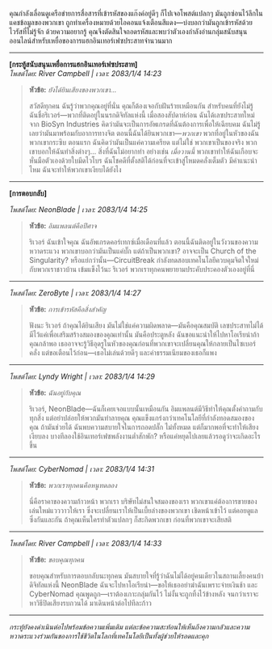 คุณกำลังเลื่อนดูเครือข่ายการสื่อสารที่เข้ารหัสของแก๊งค์อยู่ดีๆ ก็ไปเจอโพสต์แปลกๆ มันถูกซ่อนไว้ลึกในแคชข้อมูลของพวกเขา ถูกทำเครื่องหมายด้วยไอคอนแจ้งเตือนสีแดง—บ่งบอกว่ามันถูกเข้ารหัสด้วยไวรัสที่ไม่รู้จัก ด้วยความอยากรู้ คุณจึงตัดสินใจถอดรหัสและพบว่าตัวเองกำลังอ่านกลุ่มสนับสนุนออนไลน์สำหรับเหยื่อของการแฮกอินเทอร์เฟซประสาทจำนวนมาก

---

**[กระทู้สนับสนุนเหยื่อการแฮกอินเทอร์เฟซประสาท]**  
_โพสต์โดย: River Campbell | เวลา: 2083/1/4 14:23_

> **หัวข้อ:** _ยังได้ยินเสียงของพวกเขา..._
>
> สวัสดีทุกคน ฉันรู้ว่าพวกคุณอยู่ที่นั่น คุณก็ต้องเจอกับฝันร้ายเหมือนกัน สำหรับคนที่ยังไม่รู้ ฉันชื่อริเวอร์—พวกที่ติดอยู่ในนรกดิจิทัลแห่งนี้ เมื่อสองสัปดาห์ก่อน ฉันได้เลซประสาทใหม่จาก BioSyn Industries คิดว่ามันจะเป็นการอัพเกรดที่ฉันต้องการเพื่อให้เฉียบคม ฉันไม่รู้เลยว่ามันมาพร้อมกับอาการทางจิต ตอนนี้ฉันได้ยินพวกเขา—_พวกเขา_ พวกที่อยู่ในหัวของฉัน พวกเขากระซิบ ตอนแรก ฉันคิดว่ามันเป็นแค่ความเครียด แต่ไม่ใช่ พวกเขาเป็นของจริง พวกเขาบอกให้ฉันทำสิ่งต่างๆ... สิ่งที่ฉันไม่อยากทำ อย่างเช่น _เมื่อวานนี้_ พวกเขาทำให้ฉันเกือบจะหั่นมือตัวเองด้วยใบมีดไวโบร ฉันโชคดีที่ตั้งสติได้ก่อนที่จะเข้าสู่โหมดคลั่งเต็มตัว มีคำแนะนำไหม ฉันจะทำให้พวกเขาเงียบได้ยังไง

---

**[การตอบกลับ]**

_โพสต์โดย: NeonBlade | เวลา: 2083/1/4 14:25_

> **หัวข้อ:** _อิมแพลนต์คือปีศาจ_
>
> ริเวอร์ ฉันเข้าใจคุณ ฉันอัพเกรดคอร์เทกซ์เมื่อเดือนที่แล้ว ตอนนี้ฉันติดอยู่ในวังวนของความหวาดระแวง พวกเขาบอกว่ามันเป็นแค่บั๊ก แต่ถ้าเป็นพวกเขา? อาจจะเป็น Church of the Singularity? หรือแย่กว่านั้น—CircuitBreak กำลังทดสอบเทคโนโลยีควบคุมจิตใจใหม่กับพวกเราชาวบ้าน เข้มแข็งไว้นะ ริเวอร์ พวกเราทุกคนพยายามประคับประคองตัวเองอยู่ที่นี่

---

_โพสต์โดย: ZeroByte | เวลา: 2083/1/4 14:27_

> **หัวข้อ:** _การเข้ารหัสคือสิ่งสำคัญ_
>
> ฟังนะ ริเวอร์ ถ้าคุณได้ยินเสียง มันไม่ใช่แค่ความผิดพลาด—มันคือคุณสมบัติ เลซประสาทไม่ได้มีไว้แค่เพื่อเสริมสร้างสมองของคุณเท่านั้น มันคือประตูหลัง ฉันขอแนะนำให้ไปหาโอเรียน่าถ้าคุณกล้าพอ เธออาจจะรู้วิธีอุดรูในหัวของคุณก่อนที่พวกเขาจะเปลี่ยนคุณให้กลายเป็นไซเบอร์คลั่ง แต่ขอเตือนไว้ก่อน—เธอไม่เล่นด้วยดีๆ และค่าธรรมเนียมของเธอก็แพง

---

_โพสต์โดย: Lyndy Wright | เวลา: 2083/1/4 14:29_

> **หัวข้อ:** _ฉันอยู่กับคุณ_
>
> ริเวอร์, NeonBlade—ฉันก็เคยเจอแบบนั้นเหมือนกัน อิมแพลนต์มีวิธีทำให้คุณตั้งคำถามกับทุกสิ่ง แต่อย่าปล่อยให้พวกมันทำลายคุณ คุณแข็งแกร่งกว่าเทคโนโลยีที่กำลังทอดสมองของคุณ ถ้ามันช่วยได้ ฉันพบความสบายใจในการถอดปลั๊ก ไม่ทั้งหมด แต่ก็มากพอที่จะทำให้เสียงเงียบลง บางทีลองใช้อินเทอร์เฟซพลังงานต่ำสักพัก? หรือแค่หยุดไปเลยแล้วรอดูว่าจะเกิดอะไรขึ้น

---

_โพสต์โดย: CyberNomad | เวลา: 2083/1/4 14:31_

> **หัวข้อ:** _พวกเราทุกคนคือหนูทดลอง_
>
> นี่คือราคาของความก้าวหน้า พวกเรา บริษัทไม่สนใจสมองของเรา พวกเขาแค่ต้องการขายของเล่นใหม่แวววาวให้เรา ซึ่งจะเปลี่ยนเราให้เป็นเบี้ยล่างของพวกเขา เชิดหน้าเข้าไว้ แต่คอยดูแลซึ่งกันและกัน ถ้าคุณเห็นใครทำตัวแปลกๆ ก็สะกิดพวกเขา ก่อนที่พวกเขาจะเสียสติ

---

_โพสต์โดย: River Campbell | เวลา: 2083/1/4 14:33_

> **หัวข้อ:** _ขอบคุณทุกคน_
>
> ขอบคุณสำหรับการตอบกลับนะทุกคน มันสบายใจที่รู้ว่าฉันไม่ได้อยู่คนเดียวในสถานเลี้ยงคนบ้าดิจิทัลแห่งนี้ NeonBlade ฉันจะไปหาโอเรียน่า—ขอให้เธออย่าฆ่าฉันเพราะจ่ายเงินช้า และ CyberNomad คุณพูดถูก—เราต้องเกาะกลุ่มกันไว้ ไม่งั้นจะถูกทิ้งไว้ข้างหลัง จนกว่าเราจะหาวิธีปิดเสียงรบกวนได้ มาเดินหน้าต่อไปทีละก้าว

---

_กระทู้ยังคงดำเนินต่อไปพร้อมข้อความเพิ่มเติม แต่ละข้อความสะท้อนให้เห็นถึงความกลัวและความหวาดระแวงร่วมกันของการใช้ชีวิตในโลกที่เทคโนโลยีเป็นทั้งผู้ช่วยให้รอดและคุก_
